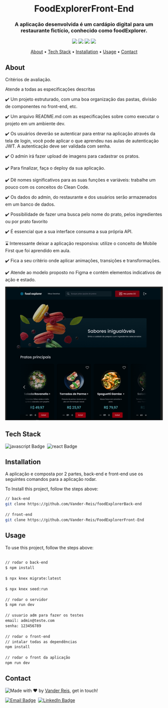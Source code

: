 <h1 align="center">
	FoodExplorerFront-End
</h1>

<h3 align="center">
	A aplicação desenvolvida é um cardápio digital para um restaurante fictício, conhecido como foodExplorer.
</h3>

<p align="center">
	<img src="https://img.shields.io/badge/PRs-welcome-brightgreen.svg?style=flat-square"/>
	<img src="https://img.shields.io/github/repo-size/Vander-Reis/FoodExplorerFront-End?color=green"/>
	<img src="https://img.shields.io/github/last-commit/Vander-Reis/FoodExplorerFront-End?color=green"/>
	<img src="https://img.shields.io/github/languages/count/Vander-Reis/FoodExplorerFront-End?color=green"/>
</p>

<p align="center">
	<a href="#about">About</a> •
	<a href="#tech-stack">Tech Stack</a> •
	<a href="#installation">Installation</a> •
	<a href="#usage">Usage</a> • 
	<a href="#contact">Contact</a> 
</p>

## About
Critérios de avaliação.

Atende a todas as especificações descritas

✔️ Um projeto estruturado, com uma boa organização das pastas, divisão de componentes no front-end, etc.

✔️ Um arquivo README.md com as especificações sobre como executar o projeto em um ambiente dev.

✔️ Os usuários deverão se autenticar para entrar na aplicação através da tela de login, você pode aplicar o que aprendeu nas aulas de autenticação JWT. A autenticação deve ser validada com senha.

✔️ O admin irá fazer upload de imagens para cadastrar os pratos.

✔️ Para finalizar, faça o deploy da sua aplicação.

✔️ Dê nomes significativos para as suas funções e variáveis: trabalhe um pouco com os conceitos do Clean Code.

✔️ Os dados do admin, do restaurante e dos usuários serão armazenados em um banco de dados.

✔️ Possibilidade de fazer uma busca pelo nome do prato, pelos ingredientes ou por prato favorito

✔️ É essencial que a sua interface consuma a sua própria API.

⌛ Interessante deixar a aplicação responsiva: utilize o conceito de Mobile First que foi aprendido em aula.

✔️ Fica a seu critério onde aplicar animações, transições e transformações.

✔️ Atende ao modelo proposto no Figma e contém elementos indicativos de ação e estado.

<img src="/src/assets/Screenshot_1.png"/>

## Tech Stack
<img src="https://img.shields.io/badge/Javascript-05122A?style=flat&logo=javascript" alt="javascript Badge" height="25">&nbsp;
<img src="https://img.shields.io/badge/React-05122A?style=flat&logo=react" alt="react Badge" height="25">&nbsp;

## Installation

A aplicação e composta por 2 partes, back-end e front-end use os seguintes comandos para a aplicação rodar.

To Install this project, follow the steps above:
```bash
// back-end
git clone https://github.com/Vander-Reis/foodExplorerBack-end

// front-end
git clone https://github.com/Vander-Reis/FoodExplorerFront-End
```

## Usage

To use this project, follow the steps above:
```bash

// rodar o back-end
$ npm install

$ npx knex migrate:latest

$ npx knex seed:run

// rodar o servidor
$ npm run dev

// usuario adm para fazer os testes
email: admin@teste.com
senha: 123456789

// rodar o front-end
// intalar todas as dependências 
npm install 

// rodar o front da aplicação
npm run dev
```

## Contact
<img align="left" src="https://avatars.githubusercontent.com/Vander-Reis?size=100">

Made with ❤️ by [Vander Reis](https://github.com/Vander-Reis), get in touch!

<a href="mailto:vanderreis2017@outlook.com" target="_blank"><img src="https://img.shields.io/badge/Email-D14836?style=flat&logo=gmail&logoColor=white" alt="Email Badge" height="25"></a>&nbsp;
<a href="https://www.linkedin.com/in/vander-reis-044163201/" target="_blank"><img src="https://img.shields.io/badge/Linkedin-0077B5?style=flat&logo=linkedin&logoColor=white" alt="LinkedIn Badge" height="25"></a>&nbsp;

<br clear="left"/>
